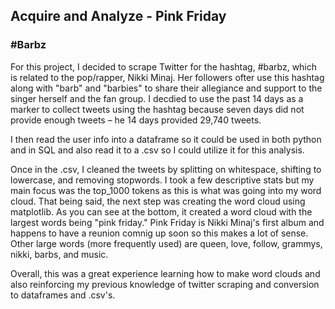 ## Acquire and Analyze - Pink Friday 

### #Barbz

For this project, I decided to scrape Twitter for the hashtag, #barbz, which is related to the pop/rapper, Nikki Minaj. Her followers ofter use this hashtag along with "barb" and "barbies" to share their allegiance and support to the singer herself and the fan group. I decdied to use the past 14 days as a marker to collect tweets using the hashtag because seven days did not provide enough tweets – he 14 days provided 29,740 tweets. 

I then read the user info into a dataframe so it could be used in both python and in SQL and also read it to a .csv so I could utilize it for this analysis. 

Once in the .csv, I cleaned the tweets by splitting on whitespace, shifting to lowercase, and removing stopwords. I took a few descriptive stats but my main focus was the top_1000 tokens as this is what was going into my word cloud. That being said, the next step was creating the word cloud using matplotlib. As you can see at the bottom, it created a word cloud with the largest words being "pink friday." Pink Friday is Nikki Minaj's first album and happens to have a reunion comnig up soon so this makes a lot of sense. Other large words (more frequently used) are queen, love, follow, grammys, nikki, barbs, and music. 

Overall, this was a great experience learning how to make word clouds and also reinforcing my previous knowledge of twitter scraping and conversion to dataframes and .csv's. 
